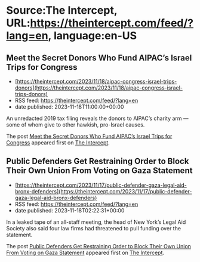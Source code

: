 # Source:The Intercept, URL:https://theintercept.com/feed/?lang=en, language:en-US

## Meet the Secret Donors Who Fund AIPAC’s Israel Trips for Congress
 - [https://theintercept.com/2023/11/18/aipac-congress-israel-trips-donors](https://theintercept.com/2023/11/18/aipac-congress-israel-trips-donors)
 - RSS feed: https://theintercept.com/feed/?lang=en
 - date published: 2023-11-18T11:00:00+00:00

<p>An unredacted 2019 tax filing reveals the donors to AIPAC’s charity arm — some of whom give to other hawkish, pro-Israel causes.</p>
<p>The post <a href="https://theintercept.com/2023/11/18/aipac-congress-israel-trips-donors/" rel="nofollow">Meet the Secret Donors Who Fund AIPAC’s Israel Trips for Congress</a> appeared first on <a href="https://theintercept.com" rel="nofollow">The Intercept</a>.</p>

## Public Defenders Get Restraining Order to Block Their Own Union From Voting on Gaza Statement
 - [https://theintercept.com/2023/11/17/public-defender-gaza-legal-aid-bronx-defenders](https://theintercept.com/2023/11/17/public-defender-gaza-legal-aid-bronx-defenders)
 - RSS feed: https://theintercept.com/feed/?lang=en
 - date published: 2023-11-18T02:22:31+00:00

<p>In a leaked tape of an all-staff meeting, the head of New York’s Legal Aid Society also said four law firms had threatened to pull funding over the statement.</p>
<p>The post <a href="https://theintercept.com/2023/11/17/public-defender-gaza-legal-aid-bronx-defenders/" rel="nofollow">Public Defenders Get Restraining Order to Block Their Own Union From Voting on Gaza Statement</a> appeared first on <a href="https://theintercept.com" rel="nofollow">The Intercept</a>.</p>

